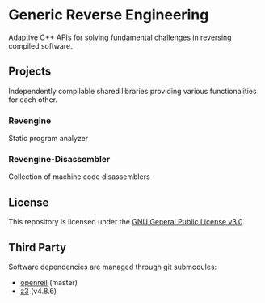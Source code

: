 # Generic Reverse Engineering

Adaptive C++ APIs for solving fundamental challenges in reversing compiled software.

## Projects

Independently compilable shared libraries providing various functionalities for each other.

### Revengine

Static program analyzer

### Revengine-Disassembler

Collection of machine code disassemblers

## License

This repository is licensed under the [GNU General Public License v3.0](LICENSE).

## Third Party

Software dependencies are managed through git submodules:
* [openreil](https://github.com/Cr4sh/openreil/tree/9b7226f7bb9c2c6b08b61eb69d91f06caaf0ea58) (master)
* [z3](https://github.com/Z3Prover/z3/tree/78ed71b8de7d4d089f2799bf2d06f411ac6b9062) (v4.8.6)
